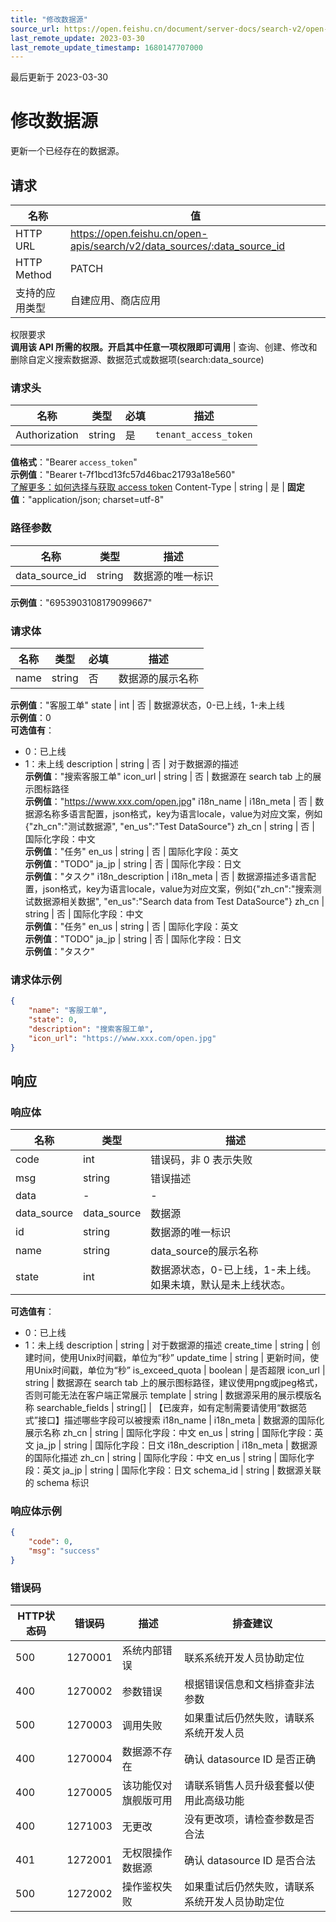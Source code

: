 ```yaml
---
title: "修改数据源"
source_url: https://open.feishu.cn/document/server-docs/search-v2/open-search/data_source/patch
last_remote_update: 2023-03-30
last_remote_update_timestamp: 1680147707000
---
```

最后更新于 2023-03-30

# 修改数据源

更新一个已经存在的数据源。

## 请求
名称 | 值
---|---
HTTP URL | https://open.feishu.cn/open-apis/search/v2/data_sources/:data_source_id
HTTP Method | PATCH
支持的应用类型 | 自建应用、商店应用
权限要求  
            **调用该 API 所需的权限。开启其中任意一项权限即可调用** | 查询、创建、修改和删除自定义搜索数据源、数据范式或数据项(search:data_source)

### 请求头

名称 | 类型 | 必填 | 描述
--- | --- | --- | ---
Authorization | string | 是 | `tenant_access_token`  
**值格式**："Bearer `access_token`"  
**示例值**："Bearer t-7f1bcd13fc57d46bac21793a18e560"  
[了解更多：如何选择与获取 access token](https://open.feishu.cn/document/uAjLw4CM/ugTN1YjL4UTN24CO1UjN/trouble-shooting/how-to-choose-which-type-of-token-to-use)
Content-Type | string | 是 | **固定值**："application/json; charset=utf-8"

### 路径参数

名称 | 类型 | 描述
--- | --- | ---
data_source_id | string | 数据源的唯一标识  
**示例值**："6953903108179099667"

### 请求体

名称 | 类型 | 必填 | 描述
--- | --- | --- | ---
name | string | 否 | 数据源的展示名称  
**示例值**："客服工单"
state | int | 否 | 数据源状态，0-已上线，1-未上线  
**示例值**：0  
**可选值有**：  
- 0：已上线  
- 1：未上线
description | string | 否 | 对于数据源的描述  
**示例值**："搜索客服工单"
icon_url | string | 否 | 数据源在 search tab 上的展示图标路径  
**示例值**："https://www.xxx.com/open.jpg"
i18n_name | i18n_meta | 否 | 数据源名称多语言配置，json格式，key为语言locale，value为对应文案，例如{"zh_cn":"测试数据源", "en_us":"Test DataSource"}
zh_cn | string | 否 | 国际化字段：中文  
**示例值**："任务"
en_us | string | 否 | 国际化字段：英文  
**示例值**："TODO"
ja_jp | string | 否 | 国际化字段：日文  
**示例值**："タスク"
i18n_description | i18n_meta | 否 | 数据源描述多语言配置，json格式，key为语言locale，value为对应文案，例如{"zh_cn":"搜索测试数据源相关数据", "en_us":"Search data from Test DataSource"}
zh_cn | string | 否 | 国际化字段：中文  
**示例值**："任务"
en_us | string | 否 | 国际化字段：英文  
**示例值**："TODO"
ja_jp | string | 否 | 国际化字段：日文  
**示例值**："タスク"

### 请求体示例
```json
{
    "name": "客服工单",
    "state": 0,
    "description": "搜索客服工单",
    "icon_url": "https://www.xxx.com/open.jpg"
}
```

## 响应

### 响应体

名称 | 类型 | 描述
--- | --- | ---
code | int | 错误码，非 0 表示失败
msg | string | 错误描述
data | \- | \-
data_source | data_source | 数据源
id | string | 数据源的唯一标识
name | string | data_source的展示名称
state | int | 数据源状态，0-已上线，1-未上线。如果未填，默认是未上线状态。  
**可选值有**：  
- 0：已上线  
- 1：未上线
description | string | 对于数据源的描述
create_time | string | 创建时间，使用Unix时间戳，单位为“秒”
update_time | string | 更新时间，使用Unix时间戳，单位为“秒”
is_exceed_quota | boolean | 是否超限
icon_url | string | 数据源在 search tab 上的展示图标路径，建议使用png或jpeg格式，否则可能无法在客户端正常展示
template | string | 数据源采用的展示模版名称
searchable_fields | string\[\] | 【已废弃，如有定制需要请使用“数据范式”接口】描述哪些字段可以被搜索
i18n_name | i18n_meta | 数据源的国际化展示名称
zh_cn | string | 国际化字段：中文
en_us | string | 国际化字段：英文
ja_jp | string | 国际化字段：日文
i18n_description | i18n_meta | 数据源的国际化描述
zh_cn | string | 国际化字段：中文
en_us | string | 国际化字段：英文
ja_jp | string | 国际化字段：日文
schema_id | string | 数据源关联的 schema 标识

### 响应体示例
```json
{
    "code": 0,
    "msg": "success"
}
```

### 错误码

HTTP状态码 | 错误码 | 描述 | 排查建议
--- | --- | --- | ---
500 | 1270001 | 系统内部错误 | 联系系统开发人员协助定位
400 | 1270002 | 参数错误 | 根据错误信息和文档排查非法参数
500 | 1270003 | 调用失败 | 如果重试后仍然失败，请联系系统开发人员
400 | 1270004 | 数据源不存在 | 确认 datasource ID 是否正确
400 | 1270005 | 该功能仅对旗舰版可用 | 请联系销售人员升级套餐以使用此高级功能
400 | 1271003 | 无更改 | 没有更改项，请检查参数是否合法
401 | 1272001 | 无权限操作数据源 | 确认 datasource ID 是否合法
500 | 1272002 | 操作鉴权失败 | 如果重试后仍然失败，请联系系统开发人员协助定位
